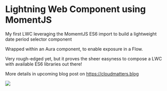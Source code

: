 # Lightning Web Component using MomentJS 

My first LWC leveraging the MomemtJS ES6 import to build a lightweight date period selector component

Wrapped within an Aura component, to enable exposure in a Flow. 

Very rough-edged yet, but it proves the sheer easyness to compose a LWC with available ES6 libraries out there!

More details in upcoming blog post on https://cloudmatters.blog

![](lighting-lwc-datapicker.gif)

